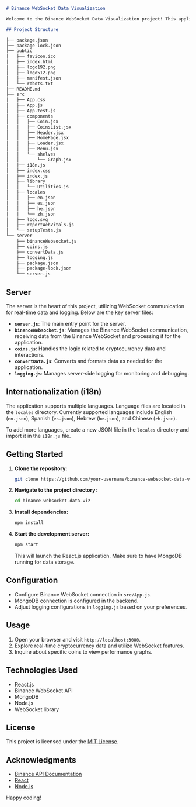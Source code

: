 ```markdown
# Binance WebSocket Data Visualization

Welcome to the Binance WebSocket Data Visualization project! This application fetches real-time cryptocurrency data from Binance WebSocket, displays it to the user using WebSocket, and saves the data in MongoDB. Users can inquire about specific coins, and the application will generate a graph depicting the coin's performance at the requested time.

## Project Structure

├── package.json
├── package-lock.json
├── public
│   ├── favicon.ico
│   ├── index.html
│   ├── logo192.png
│   ├── logo512.png
│   ├── manifest.json
│   └── robots.txt
├── README.md
├── src
│   ├── App.css
│   ├── App.js
│   ├── App.test.js
│   ├── components
│   │   ├── Coin.jsx
│   │   ├── CoinsList.jsx
│   │   ├── Header.jsx
│   │   ├── HomePage.jsx
│   │   ├── Loader.jsx
│   │   ├── Menu.jsx
│   │   └── shelves
│   │       └── Graph.jsx
│   ├── i18n.js
│   ├── index.css
│   ├── index.js
│   ├── library
│   │   └── Utilities.js
│   ├── locales
│   │   ├── en.json
│   │   ├── es.json
│   │   ├── he.json
│   │   └── zh.json
│   ├── logo.svg
│   ├── reportWebVitals.js
│   └── setupTests.js
└── server
    ├── binanceWebsocket.js
    ├── coins.js
    ├── convertData.js
    ├── logging.js
    ├── package.json
    ├── package-lock.json
    └── server.js
```

## Server

The server is the heart of this project, utilizing WebSocket communication for real-time data and logging. Below are the key server files:

- **`server.js`**: The main entry point for the server.
- **`binanceWebsocket.js`**: Manages the Binance WebSocket communication, receiving data from the Binance WebSocket and processing it for the application.
- **`coins.js`**: Handles the logic related to cryptocurrency data and interactions.
- **`convertData.js`**: Converts and formats data as needed for the application.
- **`logging.js`**: Manages server-side logging for monitoring and debugging.

## Internationalization (i18n)

The application supports multiple languages. Language files are located in the `locales` directory. Currently supported languages include English (`en.json`), Spanish (`es.json`), Hebrew (`he.json`), and Chinese (`zh.json`).

To add more languages, create a new JSON file in the `locales` directory and import it in the `i18n.js` file.

## Getting Started

1. **Clone the repository:**

    ```bash
    git clone https://github.com/your-username/binance-websocket-data-viz.git
    ```

2. **Navigate to the project directory:**

    ```bash
    cd binance-websocket-data-viz
    ```

3. **Install dependencies:**

    ```bash
    npm install
    ```

4. **Start the development server:**

    ```bash
    npm start
    ```

    This will launch the React.js application. Make sure to have MongoDB running for data storage.

## Configuration

- Configure Binance WebSocket connection in `src/App.js`.
- MongoDB connection is configured in the backend.
- Adjust logging configurations in `logging.js` based on your preferences.

## Usage

1. Open your browser and visit `http://localhost:3000`.
2. Explore real-time cryptocurrency data and utilize WebSocket features.
3. Inquire about specific coins to view performance graphs.

## Technologies Used

- React.js
- Binance WebSocket API
- MongoDB
- Node.js
- WebSocket library

## License

This project is licensed under the [MIT License](LICENSE).

## Acknowledgments

- [Binance API Documentation](https://binance-docs.github.io/apidocs/spot/en/)
- [React](https://reactjs.org/)
- [Node.js](https://nodejs.org/)

Happy coding!
